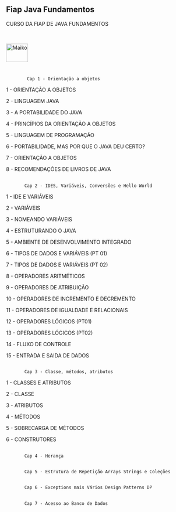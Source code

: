 ## Fiap Java Fundamentos
CURSO DA FIAP DE JAVA FUNDAMENTOS

##
<div style="display: inline_block"><br>
  <img align="center" alt="Maiko" height="50" width="60" src="https://cdn.jsdelivr.net/gh/devicons/devicon/icons/java/java-original-wordmark.svg"">
    </div>
                                                                                                                                             
#
            Cap 1 - Orientação a objetos
1 - ORIENTAÇÃO A OBJETOS

2 - LINGUAGEM JAVA

3 - A PORTABILIDADE DO JAVA

4 - PRINCÍPIOS DA ORIENTAÇÃO A OBJETOS

5 - LINGUAGEM DE PROGRAMAÇÃO

6 - PORTABILIDADE, MAS POR QUE O JAVA DEU CERTO?

7 - ORIENTAÇÃO A OBJETOS

8 - RECOMENDAÇÕES DE LIVROS DE JAVA
 ##
           Cap 2 - IDES, Variáveis, Conversões e Hello World
1 - IDE E VARIÁVEIS

2 - VARIÁVEIS

3 - NOMEANDO VARIÁVEIS

4 - ESTRUTURANDO O JAVA

5 - AMBIENTE DE DESENVOLVIMENTO INTEGRADO
 
6 - TIPOS DE DADOS E VARIÁVEIS (PT 01)
                                                                                                                                                  
7 - TIPOS DE DADOS E VARIÁVEIS (PT 02)

8 - OPERADORES ARITMÉTICOS

9 - OPERADORES DE ATRIBUIÇÃO  
                                                                                                                                                  
10 - OPERADORES DE INCREMENTO E DECREMENTO  

11 - OPERADORES DE IGUALDADE E RELACIONAIS                                                                                                                                     
                                                                                                                                                  
12 - OPERADORES LÓGICOS (PT01)  
                                                                                                                                                                                                                                                                                                   
13 - OPERADORES LÓGICOS (PT02)  
                                                                                                                                                  
14 - FLUXO DE CONTROLE
                                                                                                                                                  
15 - ENTRADA E SAIDA DE DADOS                                                                                                                                                                                                                                                                                      
##                                                                                                                                               
           Cap 3 - Classe, métodos, atributos  
1 - CLASSES E ATRIBUTOS
                                                                                                                                                  
2 - CLASSE 
                                                                                                                                                  
3 - ATRIBUTOS                                                                                                                                                  

4 - MÉTODOS   
                                                                                                                                                  
5 - SOBRECARGA DE MÉTODOS     

6 - CONSTRUTORES 
                                                                                                                                                  
                                                                                                                                               
##           
           Cap 4 - Herança
##
           Cap 5 - Estrutura de Repetição Arrays Strings e Coleções
##           
           Cap 6 - Exceptions mais Vários Design Patterns DP
##           
           Cap 7 - Acesso ao Banco de Dados
                                            
